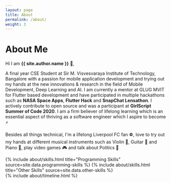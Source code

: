 ```yaml
---
layout: page
title: About
permalink: /about/
weight: 3
---
```


# **About Me**

Hi I am **{{ site.author.name }}** :wave:,<br>

A final year CSE Student at Sir M. Visvesvaraya Institute of Technology, Bangalore with a passion for mobile application development and trying out my hands at the new innovations & research in the field of Mobile Development, Deep Learning and AI. I am currently a mentor at GLUG MVIT for Flutter based development and have participated in multiple hackathons such as **NASA Space Apps**, **Flutter Hack** and **SnapChat Lensathon**. I actively contribute to open source and was a participant at **GirlScript Summer of Code 2020**. I am a firm believer of lifelong learning which is an essential aspect of thriving as a software engineer which I aspire to become :zap:

Besides all things technical, I'm a lifelong Liverpool FC fan :soccer:, love to try out my hands at different musical instruments such as Violin :violin:, Guitar :guitar: and Piano :musical_keyboard:, play video games :video_game: and talk about Politics :speech_balloon:

 
<div class="row">
{% include about/skills.html title="Programming Skills" source=site.data.programming-skills %}
{% include about/skills.html title="Other Skills" source=site.data.other-skills %}
</div>

<div class="row">
{% include about/timeline.html %}
</div>
